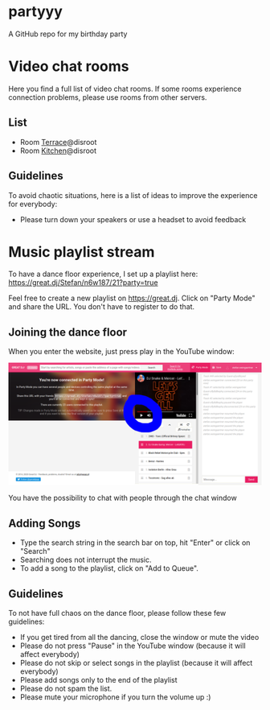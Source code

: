 # partyyy
A GitHub repo for my birthday party

# Video chat rooms

Here you find a full list of video chat rooms. If some rooms experience connection problems, please use rooms from other servers.

## List
- Room [Terrace](https://cloud.disroot.org/index.php/call/dpiazns2)@disroot
- Room [Kitchen](https://cloud.disroot.org/call/55p5tznh)@disroot

## Guidelines
To avoid chaotic situations, here is a list of ideas to improve the experience for everybody:
- Please turn down your speakers or use a headset to avoid feedback

# Music playlist stream
To have a dance floor experience, I set up a playlist here: https://great.dj/Stefan/n6w187/21?party=true

Feel free to create a new playlist on https://great.dj. Click on "Party Mode" and share the URL. You don't have to register to do that.

## Joining the dance floor
When you enter the website, just press play in the YouTube window:

![alt](./img/dancefloor.png "This is how we do it.")

You have the possibility to chat with people through the chat window

## Adding Songs
- Type the search string in the search bar on top, hit "Enter" or click on "Search"
- Searching does not interrupt the music.
- To add a song to the playlist, click on "Add to Queue".

## Guidelines
To not have full chaos on the dance floor, please follow these few guidelines:
- If you get tired from all the dancing, close the window or mute the video
- Please do not press "Pause" in the YouTube window (because it will affect everybody)
- Please do not skip or select songs in the playlist (because it will affect everybody)
- Please add songs only to the end of the playlist
- Please do not spam the list.
- Please mute your microphone if you turn the volume up :)






